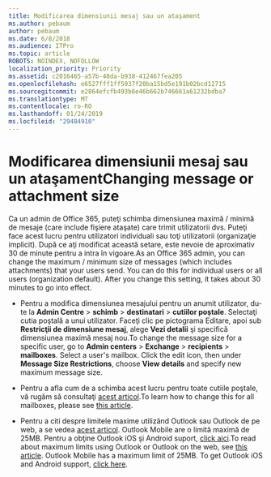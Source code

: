 ```yaml
---
title: Modificarea dimensiunii mesaj sau un ataşament
ms.author: pebaum
author: pebaum
ms.date: 6/8/2018
ms.audience: ITPro
ms.topic: article
ROBOTS: NOINDEX, NOFOLLOW
localization_priority: Priority
ms.assetid: c2016465-a57b-40da-b938-412467fea205
ms.openlocfilehash: e6527fff1ff5937f20ba15bd5e191b02bcd12715
ms.sourcegitcommit: e2864efcfb493b6e46b662b746661a61232bdba7
ms.translationtype: MT
ms.contentlocale: ro-RO
ms.lasthandoff: 01/24/2019
ms.locfileid: "29484910"
---
```

# <a name="changing-message-or-attachment-size"></a><span data-ttu-id="0d089-102">Modificarea dimensiunii mesaj sau un ataşament</span><span class="sxs-lookup"><span data-stu-id="0d089-102">Changing message or attachment size</span></span>

<span data-ttu-id="0d089-p101">Ca un admin de Office 365, puteţi schimba dimensiunea maximă / minimă de mesaje (care include fişiere ataşate) care trimit utilizatorii dvs. Puteţi face acest lucru pentru utilizatori individuali sau toţi utilizatorii (organizaţie implicit). După ce aţi modificat această setare, este nevoie de aproximativ 30 de minute pentru a intra în vigoare.</span><span class="sxs-lookup"><span data-stu-id="0d089-p101">As an Office 365 admin, you can change the maximum / minimum size of messages (which includes attachments) that your users send. You can do this for individual users or all users (organization default). After you change this setting, it takes about 30 minutes to go into effect.</span></span>
  
- <span data-ttu-id="0d089-p102">Pentru a modifica dimensiunea mesajului pentru un anumit utilizator, du-te la **Admin Centre** \> **schimb** \> **destinatari** \> **cutiilor poştale**. Selectaţi cutia poştală a unui utilizator. Faceţi clic pe pictograma Editare, apoi sub **Restricţii de dimensiune mesaj**, alege **Vezi detalii** şi specifică dimensiunea maximă mesaj nou.</span><span class="sxs-lookup"><span data-stu-id="0d089-p102">To change the message size for a specific user, go to **Admin centers** \> **Exchange** \> **recipients** \> **mailboxes**. Select a user's mailbox. Click the edit icon, then under **Message Size Restrictions**, choose **View details** and specify new maximum message size.</span></span> 
    
- <span data-ttu-id="0d089-109">Pentru a afla cum de a schimba acest lucru pentru toate cutiile poştale, vă rugăm să consultaţi [acest articol](https://www.microsoft.com/en-us/microsoft-365/blog/2015/04/15/office-365-now-supports-larger-email-messages-up-to-150-mb/).</span><span class="sxs-lookup"><span data-stu-id="0d089-109">To learn how to change this for all mailboxes, please see [this article](https://www.microsoft.com/en-us/microsoft-365/blog/2015/04/15/office-365-now-supports-larger-email-messages-up-to-150-mb/).</span></span>
    
- <span data-ttu-id="0d089-p103">Pentru a citi despre limitele maxime utilizând Outlook sau Outlook de pe web, a se vedea [acest articol](https://technet.microsoft.com/en-us/library/exchange-online-limits.aspx#MessageLimits). Outlook Mobile are o limită maximă de 25MB. Pentru a obţine Outlook iOS şi Android suport, [click aici](https://support.office.com/en-us/article/Get-in-app-help-for-Outlook-for-iOS-and-Android-218a22d1-9fa5-4889-b689-de1c63493243).</span><span class="sxs-lookup"><span data-stu-id="0d089-p103">To read about maximum limits using Outlook or Outlook on the web, see [this article](https://technet.microsoft.com/en-us/library/exchange-online-limits.aspx#MessageLimits). Outlook Mobile has a maximum limit of 25MB. To get Outlook iOS and Android support, [click here](https://support.office.com/en-us/article/Get-in-app-help-for-Outlook-for-iOS-and-Android-218a22d1-9fa5-4889-b689-de1c63493243).</span></span>
    

